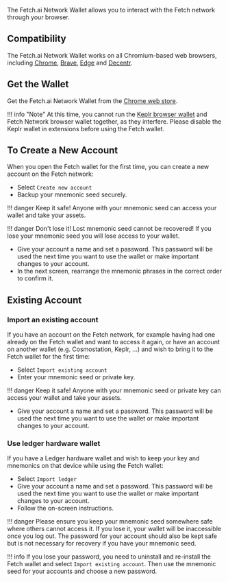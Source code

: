 The Fetch.ai Network Wallet allows you to interact with the Fetch network through your browser. 

[comment]: <> (There are many other wallets you can use. The Fetch.ai Network Wallet is a non-custodial browser-extension wallet that is maintained by the Fetch.ai team. )

## Compatibility

The Fetch.ai Network Wallet works on all Chromium-based web browsers, including [Chrome](https://www.google.com/chrome/), [Brave](https://brave.com), [Edge](https://www.microsoft.com/edge) and [Decentr](https://decentr.net).

## Get the Wallet

Get the Fetch.ai Network Wallet from the [Chrome web store](https://chrome.google.com/webstore/detail/fetchai-network-wallet/ellkdbaphhldpeajbepobaecooaoafpg/related?hl=en-GB).

!!! info "Note"
    At this time, you cannot run the [Keplr browser wallet](https://chrome.google.com/webstore/detail/keplr/dmkamcknogkgcdfhhbddcghachkejeap?hl=en) and Fetch Network browser wallet together, as they interfere. Please disable the Keplr wallet in extensions before using the Fetch wallet.

## To Create a New Account

When you open the Fetch wallet for the first time, you can create a new account on the Fetch network:

* Select `Create new account`
* Backup your mnemonic seed securely.

!!! danger
    Keep it safe! Anyone with your mnemonic seed can access your wallet and take your assets.

!!! danger
    Don't lose it! Lost mnemonic seed cannot be recovered! If you lose your mnemonic seed you will lose access to your wallet.

* Give your account a name and set a password. This password will be used the next time you want to use the wallet or make important changes to your account.
* In the next screen, rearrange the mnemonic phrases in the correct order to confirm it.

## Existing Account

### Import an existing account

If you have an account on the Fetch network, for example having had one already on the Fetch wallet and want to access it again, or have an account on another wallet (e.g. Cosmostation, Keplr, ...) and wish to bring it to the Fetch wallet for the first time:

* Select `Import existing account`
* Enter your mnemonic seed or private key.

!!! danger
    Keep it safe! Anyone with your mnemonic seed or private key can access your wallet and take your assets.

* Give your account a name and set a password. This password will be used the next time you want to use the wallet or make important changes to your account.

### Use ledger hardware wallet

If you have a Ledger hardware wallet and wish to keep your key and mnemonics on that device while using the Fetch wallet:

* Select `Import ledger`
* Give your account a name and set a password. This password will be used the next time you want to use the wallet or make important changes to your account.
* Follow the on-screen instructions.

!!! danger
    Please ensure you keep your mnemonic seed somewhere safe where others cannot access it. If you lose it, your wallet will be inaccessible once you log out. The password for your account should also be kept safe but is not necessary for recovery if you have your mnemonic seed.

!!! info
    If you lose your password, you need to uninstall and re-install the Fetch wallet and select `Import existing account`. Then use the mnemonic seed for your accounts and choose a new password.
